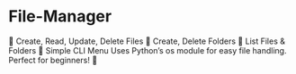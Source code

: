 # File-Manager
🔹 Create, Read, Update, Delete Files 🔹 Create, Delete Folders 🔹 List Files &amp; Folders 🔹 Simple CLI Menu  Uses Python’s os module for easy file handling. Perfect for beginners! 🚀
